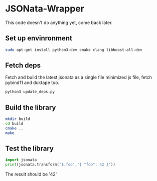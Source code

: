 # JSONata-Wrapper

This code doesn't do anything yet, come back later.


## Set up envinronment
```sh
sudo apt-get install python3-dev cmake clang libboost-all-dev
```

## Fetch deps

Fetch and build the latest jsonata as a single file minimized js file, fetch pybind11 and duktape too.

```sh
python3 update_deps.py
```

## Build the library
```sh
mkdir build
cd build
cmake ..
make
```

## Test the library

```python
import jsonata
print(jsonata.transform('$.foo','{ "foo": 42 }'))
```

The result should be '42'
